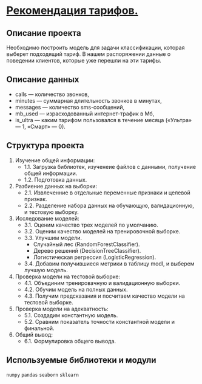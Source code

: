 # [Рекомендация тарифов.](https://github.com/Viktoriy-Petrova/Yandex.Practicum.Data_Scientist/blob/main/Project_%E2%84%962/project_%E2%84%962.ipynb)
## Описание проекта

Необходимо построить модель для задачи классификации, которая выберет подходящий тариф. В нашем распоряжении данные о поведении клиентов, которые уже перешли на эти тарифы.

## Описание данных
- сalls — количество звонков,
- minutes — суммарная длительность звонков в минутах,
- messages — количество sms-сообщений,
- mb_used — израсходованный интернет-трафик в Мб,
- is_ultra — каким тарифом пользовался в течение месяца («Ультра» — 1, «Смарт» — 0).

## Структура проекта
1. Изучение общей информации:
	- 1.1. Загрузка библиотек, изученеие файлов с данными, получение общей информации.
	- 1.2. Подготовка данных.
2. Разбиение данных на выборки:
	- 2.1. Извлеченние в отдельные переменные признаки и целевой признак.
	- 2.2. Разделение набора данных на обучающую, валидационную, и тестовую выборку.
3. Исследование моделей:
	- 3.1. Оценим качество трех моделей по умолчанию.
	- 3.2. Оценим качество моделей на тренировочной выборке.
	- 3.3. Улучшим модели.
		- Случайный лес (RandomForestClassifier).
		- Дерево решений (DecisionTreeClassifier).
		- Логистическая регрессия (LogisticRegression).
	- 3.4. Добавим получившиеся метрики в таблицу modl, и выберем лучшую модель.
4. Проверка модели на тестовой выборке:
	- 4.1. Объединим тренировачную и валидационную выборки.
	- 4.2. Обучим модель на полных данных.
	- 4.3. Получим предсказания и посчитаем качество модели на тестовой выборке.
5. Проверка модели на адекватность:
	- 5.1. Создадим константную модель.
	- 5.2. Сравним показатель точности константной модели и финальной.
6. Общий вывод:
	- 6.1. Формулировка общего вывода.

## Используемые библиотеки и модули
`numpy` `pandas` `seaborn` `sklearn`
